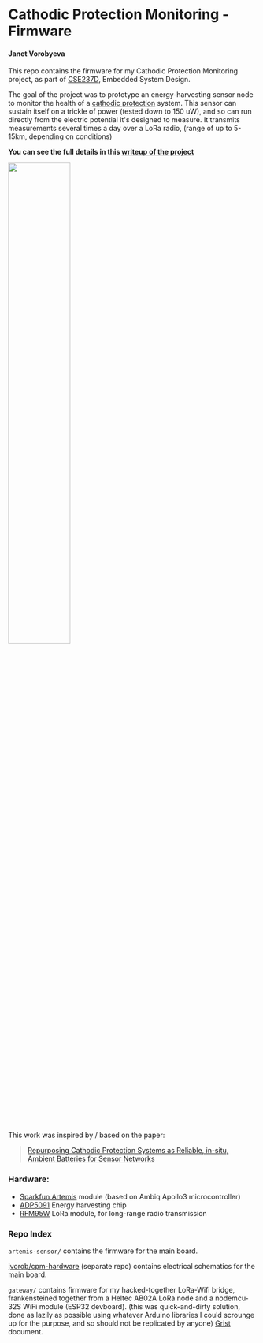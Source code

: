 
# Cathodic Protection Monitoring - Firmware

#### Janet Vorobyeva

This repo contains the firmware for my Cathodic Protection Monitoring project, as part of [CSE237D](https://kastner.ucsd.edu/ryan/cse-237d-embedded-system-design/), Embedded System Design.

The goal of the project was to prototype an energy-harvesting sensor node to monitor the health of a 
[cathodic protection](https://en.wikipedia.org/wiki/Cathodic_protection) system. This sensor
can sustain itself on a trickle of power (tested down to 150 uW), and so can run directly
from the electric potential it's designed to measure. It transmits measurements several times a day
over a LoRa radio, (range of up to 5-15km, depending on conditions)

**You can see the full details in this [writeup of the project](project_writeup.pdf)**

<img src="board_annotated.png" width="50%">



This work was inspired by / based on the paper: 
> [Repurposing Cathodic Protection Systems as Reliable, in-situ, Ambient Batteries for Sensor Networks](https://dl.acm.org/doi/10.1145/3412382.3458277)


<!--
### Microcontroller Current Draw
<img src="current1_annotated.png" width="50%">
-->

### Hardware:
- [Sparkfun Artemis](https://www.sparkfun.com/artemis) module (based on Ambiq Apollo3 microcontroller)
- [ADP5091](https://www.analog.com/en/products/adp5091.html) Energy harvesting chip
- [RFM95W](https://cdn.sparkfun.com/assets/a/9/6/1/0/RFM95W-V2.0.pdf) LoRa module, for long-range radio transmission

### Repo Index

`artemis-sensor/` contains the firmware for the main board.

[jvorob/cpm-hardware](https://github.com/jvorob/cpm-hardware)
(separate repo) contains electrical schematics for the main board.

`gateway/` contains firmware for my hacked-together LoRa-Wifi bridge, frankensteined together
from a Heltec AB02A LoRa node and a nodemcu-32S WiFi module (ESP32 devboard).
(this was quick-and-dirty solution, done as lazily as possible using whatever Arduino
libraries I could scrounge up for the purpose, and so should not be replicated by anyone)
[Grist](getgrist.com) document.


